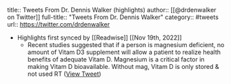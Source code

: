 title:: Tweets From Dr. Dennis Walker (highlights)
author:: [[@drdenwalker on Twitter]]
full-title:: "Tweets From Dr. Dennis Walker"
category:: #tweets
url:: https://twitter.com/drdenwalker

- Highlights first synced by [[Readwise]] [[Nov 19th, 2022]]
	- Recent studies suggested that if a person is magnesium deficient, no amount of Vitam D3 supplement will allow a patient to realize health benefits of adequate Vitam D. Magnesium is a critical factor in making Vitam D bioavailable. Without mag, Vitam D is only stored & not used
	  RT ([View Tweet](https://twitter.com/drdenwalker/status/1483185732760055815))
